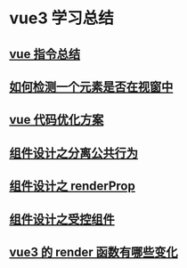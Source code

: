 # vue3 学习总结

## [vue 指令总结](./指令.md)

## [如何检测一个元素是否在视窗中](./如何检测一个元素是否在视窗中.md)

## [vue 代码优化方案](./vue代码优化方案.md)

## [组件设计之分离公共行为](./组件设计之分离公共行为.md)

## [组件设计之 renderProp](./组件设计之render-prop.md)

## [组件设计之受控组件](./组件设计之受控组件.md)

## [vue3 的 render 函数有哪些变化](./render函数.md)
